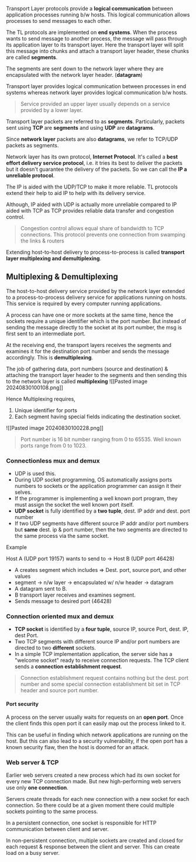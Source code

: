 Transport Layer protocols provide a **logical communication** between application processes running b/w hosts. This logical communication allows processes to send messages to each other.

The TL protocols are implemented on **end systems**. When the process wants to send message to another process, the message will pass through its application layer to its transport layer. Here the transport layer will split this message into chunks and attach a transport layer header, these chunks are called **segments**.

The segments are sent down to the network layer where they are encapsulated with the network layer header. (**datagram**)

Transport layer provides logical communication between processes in end systems whereas network layer provides logical communication b/w hosts.

> Service provided an upper layer usually depends on a service provided by a lower layer.

Transport layer packets are referred to as **segments**. Particularly, packets sent using **TCP** are **segments** and using **UDP** are **datagrams**.

Since **network layer** packets are also **datagrams**, we refer to TCP/UDP packets as segments.

Network layer has its own protocol, **Internet Protocol**. It's called a **best effort delivery service protocol**, i.e. it tries its best to deliver the packets but it doesn't guarantee the delivery of the packets. So we can call the **IP a unreliable protocol**.

The IP is aided with the UDP/TCP to make it more reliable. TL protocols extend their help to aid IP to help with its delivery service.

Although, IP aided with UDP is actually more unreliable compared to IP aided with TCP as TCP provides reliable data transfer and congestion control. 

> Congestion control allows equal share of bandwidth to TCP connections. This protocol prevents one connection from swamping the links & routers 

Extending host-to-host delivery to process-to-process is called **transport layer multiplexing and demultiplexing**.

## Multiplexing & Demultiplexing

The host-to-host delivery service provided by the network layer extended to a process-to-process delivery service for applications running on hosts. This service is required by every computer running applications.

A process can have one or more sockets at the same time, hence the sockets require a unique identifier which is the port number. But instead of sending the message directly to the socket at its port number, the msg is first sent to an intermediate port.

At the receiving end, the transport layers receives the segments and examines it for the destination port number and sends the message accordingly. This is **demultiplexing**.

The job of gathering data, port numbers (source and destination) & attaching the transport layer header to the segments and then sending this to the network layer is called **multiplexing**
![[Pasted image 20240830100108.png]]

Hence Multiplexing requires,
1. Unique identifier for ports
2. Each segment having special fields indicating the destination socket.

![[Pasted image 20240830100228.png]]

> Port number is 16 bit number ranging from 0 to 65535. Well known ports range from 0 to 1023.

### Connectionless mux and demux

- UDP is used this.
- During UDP socket programming, OS automatically assigns ports numbers to sockets or the application programmer can assign it their selves.
- If the programmer is implementing a well known port program, they must assign the socket the well known port itself.
- **UDP socket** is fully identified by a **two tuple**, dest. IP addr and dest. port number
- If two UDP segments have different source IP addr and/or port numbers but **same** dest. ip & port number, then the two segments are directed to the same process via the same socket.

Example

Host A (UDP port 19157) wants to send to -> Host B (UDP port 46428)

- A creates segment which includes => Dest. port, source port, and other values
- segment -> n/w layer -> encapsulated w/ n/w header -> datagram
- A datagram sent to B. 
- B transport layer receives and examines segment.
- Sends message to desired port (46428)

### Connection oriented mux and demux

- **TCP socket** is identified by a **four tuple**, source IP, source Port, dest. IP, dest Port.
- Two TCP segments with different source IP and/or port numbers are directed to two **different** sockets.
- In a simple TCP implementation application, the server side has a "welcome socket" ready to receive connection requests. The TCP client sends a **connection establishment request**.

> Connection establishment request contains nothing but the dest. port number and some special connection establishment bit set in TCP header and source port number.


#### Port security

A process on the server usually waits for requests on an **open port**. Once the client finds this open port it can easily map out the process linked to it. 

This can be useful in finding which network applications are running on the host. But this can also lead to a security vulnerability, if the open port has a known security flaw, then the host is doomed for an attack.

### Web server & TCP

Earlier web servers created a new process which had its own socket for every new TCP connection made. But new high-performing web servers use only **one connection**. 

Servers create threads for each new connection with a new socket for each connection. So there could be at a given moment there could multiple sockets pointing to the same process.

In a persistent connection, one socket is responsible for HTTP communication between client and server.

In non-persistent connection, multiple sockets are created and closed for each request & response between the client and server. This can create load on a busy server.